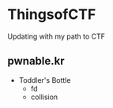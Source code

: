# ThingsofCTF

Updating with my path to CTF

## pwnable.kr

- Toddler's Bottle
  - fd
  - collision

